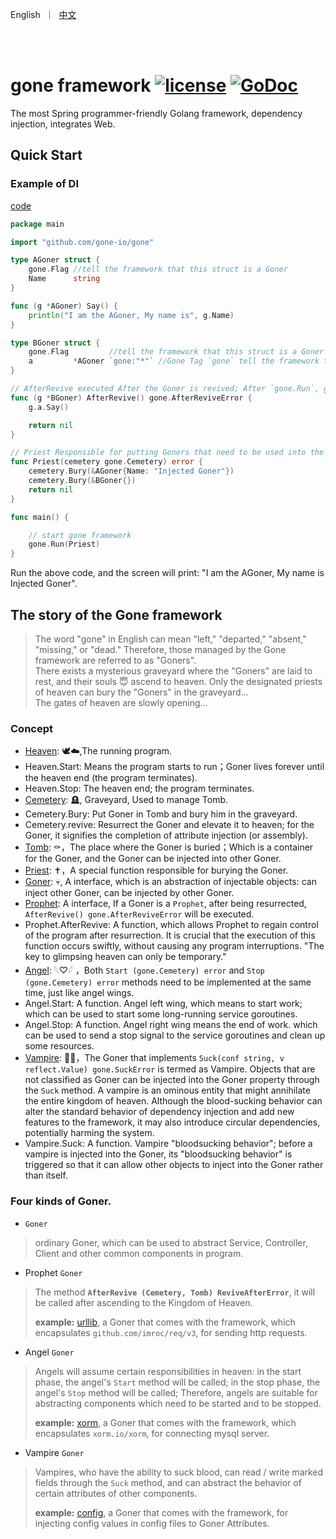<p align="left">
   English&nbsp ｜&nbsp <a href="README_CN.md">中文</a>
</p>
<br><br>

# gone framework  [![license](https://img.shields.io/badge/license-GPL%20V3-blue)](LICENSE)  [![GoDoc](https://pkg.go.dev/badge/github.com/gone-io/gone.jsonvalue?utm_source=godoc)](http://godoc.org/github.com/gone-io/gone)
The most Spring programmer-friendly Golang framework, dependency injection, integrates Web.


## Quick Start

### Example of DI
[code](example/di/main.go)

```go
package main

import "github.com/gone-io/gone"

type AGoner struct {
	gone.Flag //tell the framework that this struct is a Goner
	Name      string
}

func (g *AGoner) Say() {
	println("I am the AGoner, My name is", g.Name)
}

type BGoner struct {
	gone.Flag         //tell the framework that this struct is a Goner
	a         *AGoner `gone:"*"` //Gone Tag `gone` tell the framework that this field will be injected by the framework
}

// AfterRevive executed After the Goner is revived; After `gone.Run`, gone framework detects the AfterRevive function on goners and runs it.
func (g *BGoner) AfterRevive() gone.AfterReviveError {
	g.a.Say()

	return nil
}

// Priest Responsible for putting Goners that need to be used into the framework
func Priest(cemetery gone.Cemetery) error {
	cemetery.Bury(&AGoner{Name: "Injected Goner"})
	cemetery.Bury(&BGoner{})
	return nil
}

func main() {

	// start gone framework
	gone.Run(Priest)
}
```

Run the above code, and the screen will print: "I am the AGoner, My name is Injected Goner".




## The story of the Gone framework
> The word "gone" in English can mean "left," "departed," "absent," "missing," or "dead." Therefore, those managed by the Gone framework are referred to as "Goners".  
> There exists a mysterious graveyard where the "Goners" are laid to rest, and their souls 😇 ascend to heaven. Only the designated priests of heaven can bury the "Goners" in the graveyard...  
> The gates of heaven are slowly opening...


### Concept

- [Heaven](https://pkg.go.dev/github.com/gone-io/gone#Heaven):  🕊☁️,The running program.
- Heaven.Start: Means the program starts to run；Goner lives forever until the heaven end (the program terminates).
- Heaven.Stop: The heaven end; the program terminates.
- [Cemetery](https://pkg.go.dev/github.com/gone-io/gone#Cemetery): 🪦, Graveyard, Used to manage Tomb.
- Cemetery.Bury: Put Goner in Tomb and bury him in the graveyard.
- Cemetery.revive: Resurrect the Goner and elevate it to heaven; for the Goner, it signifies the completion of attribute injection (or assembly).
- [Tomb](https://pkg.go.dev/github.com/gone-io/gone#Tomb): ⚰️，The place where the Goner is buried；Which is a container for the Goner, and the Goner can be injected into other Goner.
- [Priest](https://pkg.go.dev/github.com/gone-io/gone#Priest):  ✝️，A special function responsible for burying the Goner.
- [Goner](https://pkg.go.dev/github.com/gone-io/gone#Goner): 💀, A interface, which is an abstraction of injectable objects: can inject other Goner, can be injected by other Goner.
- [Prophet](https://pkg.go.dev/github.com/gone-io/gone#Prophet): A interface, If a Goner is a `Prophet`, after being resurrected, `AfterRevive() gone.AfterReviveError` will be executed.
- Prophet.AfterRevive: A function, which allows Prophet to regain control of the program after resurrection. It is crucial that the execution of this function occurs swiftly, without causing any program interruptions. "The key to glimpsing heaven can only be temporary."
- [Angel](https://pkg.go.dev/github.com/gone-io/gone#Angel): 𓆩♡𓆪 ，Both `Start (gone.Cemetery) error` and `Stop (gone.Cemetery) error` methods need to be implemented at the same time, just like angel wings.
- Angel.Start: A function. Angel left wing, which means to start work; which can be used to start some long-running service goroutines.
- Angel.Stop: A function. Angel right wing means the end of work. which can be used to send a stop signal to the service goroutines and clean up some resources.
- [Vampire](https://pkg.go.dev/github.com/gone-io/gone#Vampire): 🧛🏻‍，The Goner that implements `Suck(conf string, v reflect.Value) gone.SuckError` is termed as Vampire. Objects that are not classified as Goner can be injected into the Goner property through the `Suck` method. A vampire is an ominous entity that might annihilate the entire kingdom of heaven. Although the blood-sucking behavior can alter the standard behavior of dependency injection and add new features to the framework, it may also introduce circular dependencies, potentially harming the system.
- Vampire.Suck: A function. Vampire "bloodsucking behavior"; before a vampire is injected into the Goner, its "bloodsucking behavior" is triggered so that it can allow other objects to inject into the Goner rather than itself.

### Four kinds of Goner.

- `Goner`
> ordinary Goner, which can be used to abstract Service, Controller, Client and other common components in program.

- Prophet `Goner`
> The method **`AfterRevive (Cemetery, Tomb) ReviveAfterError`**, it will be called after ascending to the Kingdom of Heaven.
>
> **example:** [urllib](goner/urllib/req.go), a Goner that comes with the framework, which encapsulates `github.com/imroc/req/v3`, for sending http requests.

- Angel `Goner`
> Angels will assume certain responsibilities in heaven: in the start phase, the angel's `Start` method will be called; in the stop phase, the angel's `Stop` method will be called; Therefore, angels are suitable for abstracting components which need to be started and to be stopped.
>
> **example:** [xorm](goner/xorm/implement.go), a Goner that comes with the framework, which encapsulates `xorm.io/xorm`, for connecting mysql server.

- Vampire `Goner`
> Vampires, who have the ability to suck blood, can read / write marked fields through the `Suck` method, and can abstract the behavior of certain attributes of other components.
>
> **example:** [config](goner/config/config.go), a Goner that comes with the framework, for injecting config values in config files to Goner Attributes.

